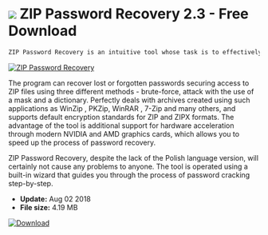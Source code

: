 # ![](https://cdn.softexe.net/static/icon/3/zip-password-recovery-9947.png) ZIP Password Recovery 2.3 - Free Download

```sh
ZIP Password Recovery is an intuitive tool whose task is to effectively break passwords in ZIP / ZIPX archives.
```
[![ZIP Password Recovery](https://gallery.dpcdn.pl/imgc/Tools/83931/g_-_420x350_1.5_-_x9055565a-59bc-4025-889c-a99a539fc8fe.png)](https://softexe.net/win/security-privacy/passwords/zip-password-recovery:aadg.html)

The program can recover lost or forgotten passwords securing access to ZIP files using three different methods - brute-force, attack with the use of a mask and a dictionary. Perfectly deals with archives created using such applications as WinZip , PKZip, WinRAR , 7-Zip and many others, and supports default encryption standards for ZIP and ZIPX formats. The advantage of the tool is additional support for hardware acceleration through modern NVIDIA and AMD graphics cards, which allows you to speed up the process of password recovery.
 
 ZIP Password Recovery, despite the lack of the Polish language version, will certainly not cause any problems to anyone. The tool is operated using a built-in wizard that guides you through the process of password cracking step-by-step.


- **Update:** Aug 02 2018
- **File size:** 4.19 MB

[![Download](https://cdn.softexe.net/static/img/download.png)](https://softexe.net/win/security-privacy/passwords/zip-password-recovery:aadg.html)

